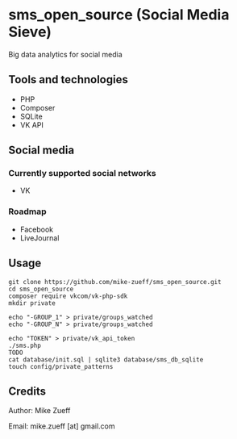 # sms_open_source (Social Media Sieve)
Big data analytics for social media

## Tools and technologies
- PHP
- Composer
- SQLite
- VK API

## Social media

### Currently supported social networks
- VK

### Roadmap
- Facebook
- LiveJournal

## Usage
```
git clone https://github.com/mike-zueff/sms_open_source.git
cd sms_open_source
composer require vkcom/vk-php-sdk
mkdir private

echo "-GROUP_1" > private/groups_watched
echo "-GROUP_N" > private/groups_watched

echo "TOKEN" > private/vk_api_token
./sms.php
TODO
cat database/init.sql | sqlite3 database/sms_db_sqlite
touch config/private_patterns
```

## Credits
Author: Mike Zueff

Email: mike.zueff [at] gmail.com
